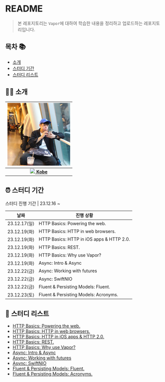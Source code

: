 # README
> 본 레포지토리는 `Vapor`에 대하여 학습한 내용을 정리하고 업로드하는 레포지토리입니다.

## 목차 📚

- [소개](#-소개)
- [스터디 기간](#-스터디-기간)
- [스터디 리스트](#-스터디-리스트)

## 🧑‍💻 소개
| <img src="https://github.com/devKobe24/BranchTest/blob/main/IMG_5424.JPG?raw=true" width="200" height="200"/> |
| :-: |
| [<img src="https://hackmd.io/_uploads/SJEQuLsEh.png" width="20"/> **Kobe**](https://github.com/devKobe24) |

## ⏰ 스터디 기간
스터디 진행 기간 | 23.12.16 ~

| 날짜 | 진행 상황 | 
| -------- | -------- |
| 23.12.17(일) | HTTP Basics: Powering the web. |
| 23.12.19(화) | HTTP Basics: HTTP in web browsers. |
| 23.12.19(화) | HTTP Basics: HTTP in iOS apps & HTTP 2.0. |
| 23.12.19(화) | HTTP Basics: REST. |
| 23.12.19(화) | HTTP Basics: Why use Vapor? |
| 23.12.19(화) | Async: Intro & Async |
| 23.12.22(금) | Async: Working with futures |
| 23.12.22(금) | Async: SwiftNIO |
| 23.12.22(금) | Fluent & Persisting Models: Fluent. |
| 23.12.23(토) | Fluent & Persisting Models: Acronyms. |

## 📖 스터디 리스트
- [HTTP Basics: Powering the web.](https://github.com/devKobe24/vaporDeepDive/blob/main/contents/231217-HTTPBasic.md)
- [HTTP Basics: HTTP in web browsers.](https://github.com/devKobe24/vaporDeepDive/blob/main/contents/231219-HIWB.md)
- [HTTP Basics: HTTP in iOS apps & HTTP 2.0.](https://github.com/devKobe24/vaporDeepDive/blob/main/contents/231219-HTTP.md)
- [HTTP Basics: REST.](https://github.com/devKobe24/vaporDeepDive/blob/main/contents/231219-REST.md)
- [HTTP Basics: Why use Vapor?](https://github.com/devKobe24/vaporDeepDive/blob/main/contents/231219-whyusevapor.md)
- [Async: Intro & Async](https://github.com/devKobe24/vaporDeepDive/blob/main/contents/231219-Async.md)
- [Async: Working with futures](https://github.com/devKobe24/vaporDeepDive/blob/main/contents/2023-12-22-working-with-futures.md)
- [Async: SwiftNIO](https://github.com/devKobe24/vaporDeepDive/blob/main/contents/2023-12-22-SwiftNIO.md)
- [Fluent & Persisting Models: Fluent.](https://github.com/devKobe24/vaporDeepDive/blob/main/contents/2023-12-22-Fluent.md)
- [Fluent & Persisting Models: Acronyms.](https://github.com/devKobe24/vaporDeepDive/blob/main/contents/2023-12-23-Acronyms.md)
